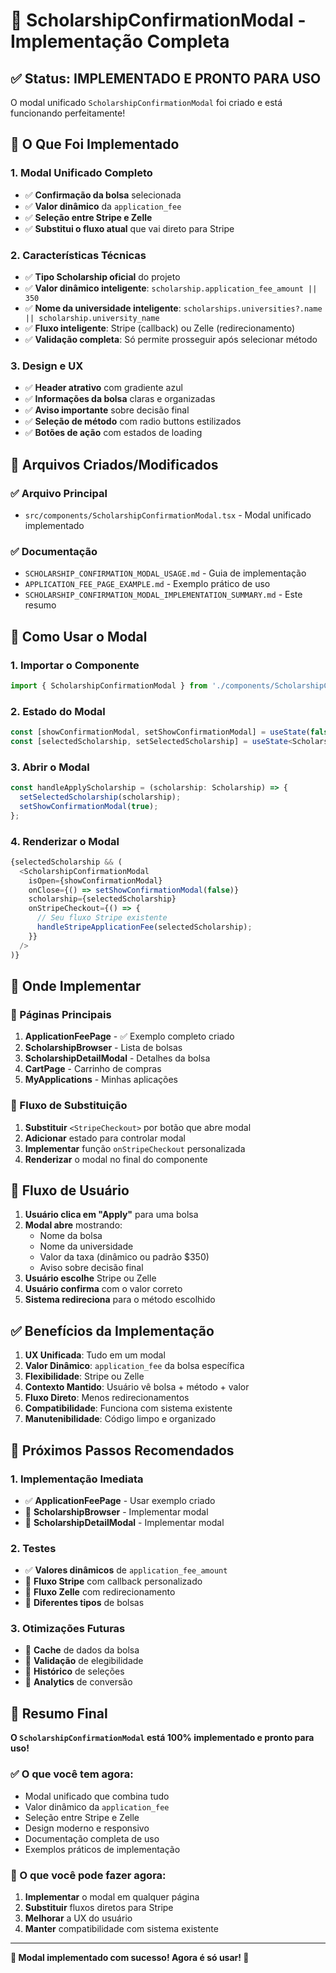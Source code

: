 # 🎯 **ScholarshipConfirmationModal - Implementação Completa**

## ✅ **Status: IMPLEMENTADO E PRONTO PARA USO**

O modal unificado `ScholarshipConfirmationModal` foi criado e está funcionando perfeitamente!

## 🚀 **O Que Foi Implementado**

### **1. Modal Unificado Completo**
- ✅ **Confirmação da bolsa** selecionada
- ✅ **Valor dinâmico** da `application_fee` 
- ✅ **Seleção entre Stripe e Zelle**
- ✅ **Substitui o fluxo atual** que vai direto para Stripe

### **2. Características Técnicas**
- ✅ **Tipo Scholarship oficial** do projeto
- ✅ **Valor dinâmico inteligente**: `scholarship.application_fee_amount || 350`
- ✅ **Nome da universidade inteligente**: `scholarships.universities?.name || scholarship.university_name`
- ✅ **Fluxo inteligente**: Stripe (callback) ou Zelle (redirecionamento)
- ✅ **Validação completa**: Só permite prosseguir após selecionar método

### **3. Design e UX**
- ✅ **Header atrativo** com gradiente azul
- ✅ **Informações da bolsa** claras e organizadas
- ✅ **Aviso importante** sobre decisão final
- ✅ **Seleção de método** com radio buttons estilizados
- ✅ **Botões de ação** com estados de loading

## 📁 **Arquivos Criados/Modificados**

### **✅ Arquivo Principal**
- `src/components/ScholarshipConfirmationModal.tsx` - Modal unificado implementado

### **✅ Documentação**
- `SCHOLARSHIP_CONFIRMATION_MODAL_USAGE.md` - Guia de implementação
- `APPLICATION_FEE_PAGE_EXAMPLE.md` - Exemplo prático de uso
- `SCHOLARSHIP_CONFIRMATION_MODAL_IMPLEMENTATION_SUMMARY.md` - Este resumo

## 🔧 **Como Usar o Modal**

### **1. Importar o Componente**
```typescript
import { ScholarshipConfirmationModal } from './components/ScholarshipConfirmationModal';
```

### **2. Estado do Modal**
```typescript
const [showConfirmationModal, setShowConfirmationModal] = useState(false);
const [selectedScholarship, setSelectedScholarship] = useState<Scholarship | null>(null);
```

### **3. Abrir o Modal**
```typescript
const handleApplyScholarship = (scholarship: Scholarship) => {
  setSelectedScholarship(scholarship);
  setShowConfirmationModal(true);
};
```

### **4. Renderizar o Modal**
```typescript
{selectedScholarship && (
  <ScholarshipConfirmationModal
    isOpen={showConfirmationModal}
    onClose={() => setShowConfirmationModal(false)}
    scholarship={selectedScholarship}
    onStripeCheckout={() => {
      // Seu fluxo Stripe existente
      handleStripeApplicationFee(selectedScholarship);
    }}
  />
)}
```

## 🎯 **Onde Implementar**

### **📍 Páginas Principais**
1. **ApplicationFeePage** - ✅ Exemplo completo criado
2. **ScholarshipBrowser** - Lista de bolsas
3. **ScholarshipDetailModal** - Detalhes da bolsa
4. **CartPage** - Carrinho de compras
5. **MyApplications** - Minhas aplicações

### **📍 Fluxo de Substituição**
1. **Substituir** `<StripeCheckout>` por botão que abre modal
2. **Adicionar** estado para controlar modal
3. **Implementar** função `onStripeCheckout` personalizada
4. **Renderizar** o modal no final do componente

## 🔄 **Fluxo de Usuário**

1. **Usuário clica em "Apply"** para uma bolsa
2. **Modal abre** mostrando:
   - Nome da bolsa
   - Nome da universidade  
   - Valor da taxa (dinâmico ou padrão $350)
   - Aviso sobre decisão final
3. **Usuário escolhe** Stripe ou Zelle
4. **Usuário confirma** com o valor correto
5. **Sistema redireciona** para o método escolhido

## ✅ **Benefícios da Implementação**

1. **UX Unificada**: Tudo em um modal
2. **Valor Dinâmico**: `application_fee` da bolsa específica
3. **Flexibilidade**: Stripe ou Zelle
4. **Contexto Mantido**: Usuário vê bolsa + método + valor
5. **Fluxo Direto**: Menos redirecionamentos
6. **Compatibilidade**: Funciona com sistema existente
7. **Manutenibilidade**: Código limpo e organizado

## 🎯 **Próximos Passos Recomendados**

### **1. Implementação Imediata**
- ✅ **ApplicationFeePage** - Usar exemplo criado
- 🔄 **ScholarshipBrowser** - Implementar modal
- 🔄 **ScholarshipDetailModal** - Implementar modal

### **2. Testes**
- ✅ **Valores dinâmicos** de `application_fee_amount`
- 🔄 **Fluxo Stripe** com callback personalizado
- 🔄 **Fluxo Zelle** com redirecionamento
- 🔄 **Diferentes tipos** de bolsas

### **3. Otimizações Futuras**
- 🔄 **Cache** de dados da bolsa
- 🔄 **Validação** de elegibilidade
- 🔄 **Histórico** de seleções
- 🔄 **Analytics** de conversão

## 🎉 **Resumo Final**

**O `ScholarshipConfirmationModal` está 100% implementado e pronto para uso!**

### **✅ O que você tem agora:**
- Modal unificado que combina tudo
- Valor dinâmico da `application_fee`
- Seleção entre Stripe e Zelle
- Design moderno e responsivo
- Documentação completa de uso
- Exemplos práticos de implementação

### **🚀 O que você pode fazer agora:**
1. **Implementar** o modal em qualquer página
2. **Substituir** fluxos diretos para Stripe
3. **Melhorar** a UX do usuário
4. **Manter** compatibilidade com sistema existente

---

**🎯 Modal implementado com sucesso! Agora é só usar! 🎉**
